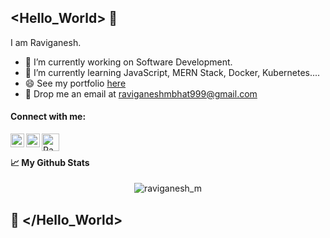 ## <Hello_World> 👋

I am Raviganesh.
- 🔭 I’m currently working on Software Development.
- 🌱 I’m currently learning JavaScript, MERN Stack, Docker, Kubernetes....
- 😄 See my portfolio [here](https://raviganeshmaniyoor.netlify.app)<!--{:target="_blank" rel="noopener"} -->
- 📧 Drop me an email at raviganeshmbhat999@gmail.com

#### Connect with me:

<a href="https://www.linkedin.com/in/raviganesh-m-31b04015b/">
  <img align="left" alt="Raviganesh's LinkedIn" width="22px" src="https://raw.githubusercontent.com/peterthehan/peterthehan/master/assets/linkedin.svg" />
</a>
<a href="https://github.com/RAVIGANESHMBHAT/">
  <img align="left" alt="Raviganesh's LinkedIn" width="22px" src="https://raw.githubusercontent.com/peterthehan/peterthehan/master/assets/github.svg" />
</a>
<a href="mailto: raviganeshmbhat999@gmail.com/">
  <img align="left" alt="Raviganesh's LinkedIn" width="28px" src="https://image.emojipng.com/796/1237796.jpg" />
</a>
</br>

#### 📈 My Github Stats

<p align="center"> <img src="https://github-readme-stats.vercel.app/api?username=raviganeshmbhat&show_icons=true&theme=gotham" alt="raviganesh_m" />

## 👋 </Hello_World>
